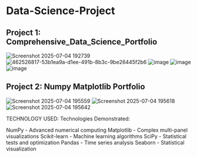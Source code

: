 # Data-Science-Project
## Project 1: Comprehensive_Data_Science_Portfolio
![Screenshot 2025-07-04 192739](https://github.com/user-attachments/assets/ecd5bd27-732a-4e79-81f4-5fc631e6c906)
![462526817-53b1ea9a-d1ee-491b-8b3c-9be26445f2b6](https://github.com/user-attachments/assets/12ee6bf4-5dfd-48bf-ac95-5cbd61b72c47)
![image](https://github.com/user-attachments/assets/5e1d47f4-8003-49f0-a80e-ec09e96a4290)
![image](https://github.com/user-attachments/assets/e1fc0d61-450c-4d17-9d68-21b8c36b750b)
![image](https://github.com/user-attachments/assets/55eac8af-080c-4398-b594-33556d7b4cc5)

## Project 2: Numpy Matplotlib Portfolio
![Screenshot 2025-07-04 195559](https://github.com/user-attachments/assets/5035738f-d985-40b5-94c3-5a9daf4cef62)
![Screenshot 2025-07-04 195618](https://github.com/user-attachments/assets/c24cdfed-ce02-46bb-a8cb-2c9f77868d77)
![Screenshot 2025-07-04 195642](https://github.com/user-attachments/assets/35d76920-b67c-4a9d-9670-18eeae0dc0df)


TECHNOLOGY USED:
Technologies Demonstrated:

NumPy - Advanced numerical computing Matplotlib - Complex multi-panel visualizations Scikit-learn - Machine learning algorithms SciPy - Statistical tests and optimization Pandas - Time series analysis Seaborn - Statistical visualization


